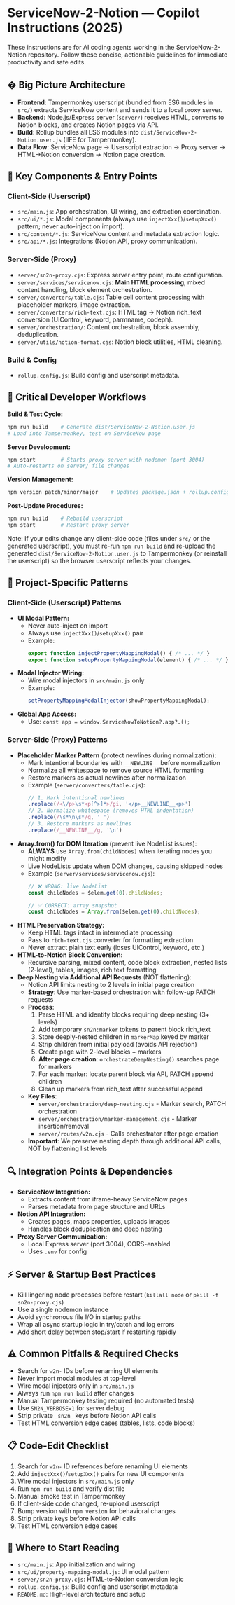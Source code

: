 
# ServiceNow-2-Notion — Copilot Instructions (2025)

These instructions are for AI coding agents working in the ServiceNow-2-Notion repository. Follow these concise, actionable guidelines for immediate productivity and safe edits.

## �️ Big Picture Architecture

- **Frontend**: Tampermonkey userscript (bundled from ES6 modules in `src/`) extracts ServiceNow content and sends it to a local proxy server.
- **Backend**: Node.js/Express server (`server/`) receives HTML, converts to Notion blocks, and creates Notion pages via API.
- **Build**: Rollup bundles all ES6 modules into `dist/ServiceNow-2-Notion.user.js` (IIFE for Tampermonkey).
- **Data Flow**: ServiceNow page → Userscript extraction → Proxy server → HTML→Notion conversion → Notion page creation.

## 📁 Key Components & Entry Points

### Client-Side (Userscript)

- `src/main.js`: App orchestration, UI wiring, and extraction coordination.
- `src/ui/*.js`: Modal components (always use `injectXxx()`/`setupXxx()` pattern; never auto-inject on import).
- `src/content/*.js`: ServiceNow content and metadata extraction logic.
- `src/api/*.js`: Integrations (Notion API, proxy communication).

### Server-Side (Proxy)

- `server/sn2n-proxy.cjs`: Express server entry point, route configuration.
- `server/services/servicenow.cjs`: **Main HTML processing**, mixed content handling, block element orchestration.
- `server/converters/table.cjs`: Table cell content processing with placeholder markers, image extraction.
- `server/converters/rich-text.cjs`: HTML tag → Notion rich_text conversion (UIControl, keyword, parmname, codeph).
- `server/orchestration/`: Content orchestration, block assembly, deduplication.
- `server/utils/notion-format.cjs`: Notion block utilities, HTML cleaning.

### Build & Config

- `rollup.config.js`: Build config and userscript metadata.

## 🔧 Critical Developer Workflows

**Build & Test Cycle:**
```bash
npm run build    # Generate dist/ServiceNow-2-Notion.user.js
# Load into Tampermonkey, test on ServiceNow page
```

**Server Development:**
```bash
npm start        # Starts proxy server with nodemon (port 3004)
# Auto-restarts on server/ file changes
```

**Version Management:**
```bash
npm version patch/minor/major    # Updates package.json + rollup.config.js
```

**Post-Update Procedures:**
```bash
npm run build    # Rebuild userscript
npm start        # Restart proxy server
```

Note: If your edits change any client-side code (files under `src/` or the generated userscript), you must re-run `npm run build` and re-upload the generated `dist/ServiceNow-2-Notion.user.js` to Tampermonkey (or reinstall the userscript) so the browser userscript reflects your changes.

## 🎨 Project-Specific Patterns

### Client-Side (Userscript) Patterns

- **UI Modal Pattern:**
  - Never auto-inject on import
  - Always use `injectXxx()`/`setupXxx()` pair
  - Example:
    ```js
    export function injectPropertyMappingModal() { /* ... */ }
    export function setupPropertyMappingModal(element) { /* ... */ }
    ```
- **Modal Injector Wiring:**
  - Wire modal injectors in `src/main.js` only
  - Example:
    ```js
    setPropertyMappingModalInjector(showPropertyMappingModal);
    ```
- **Global App Access:**
  - Use: `const app = window.ServiceNowToNotion?.app?.();`

### Server-Side (Proxy) Patterns

- **Placeholder Marker Pattern** (protect newlines during normalization):
  - Mark intentional boundaries with `__NEWLINE__` before normalization
  - Normalize all whitespace to remove source HTML formatting
  - Restore markers as actual newlines after normalization
  - Example (`server/converters/table.cjs`):
    ```js
    // 1. Mark intentional newlines
    .replace(/<\/p>\s*<p[^>]*>/gi, '</p>__NEWLINE__<p>')
    // 2. Normalize whitespace (removes HTML indentation)
    .replace(/\s*\n\s*/g, ' ')
    // 3. Restore markers as newlines
    .replace(/__NEWLINE__/g, '\n')
    ```
- **Array.from() for DOM Iteration** (prevent live NodeList issues):
  - **ALWAYS** use `Array.from(childNodes)` when iterating nodes you might modify
  - Live NodeLists update when DOM changes, causing skipped nodes
  - Example (`server/services/servicenow.cjs`):
    ```js
    // ❌ WRONG: live NodeList
    const childNodes = $elem.get(0).childNodes;
    
    // ✅ CORRECT: array snapshot
    const childNodes = Array.from($elem.get(0).childNodes);
    ```
- **HTML Preservation Strategy:**
  - Keep HTML tags intact in intermediate processing
  - Pass to `rich-text.cjs` converter for formatting extraction
  - Never extract plain text early (loses UIControl, keyword, etc.)
- **HTML-to-Notion Block Conversion:**
  - Recursive parsing, mixed content, code block extraction, nested lists (2-level), tables, images, rich text formatting
- **Deep Nesting via Additional API Requests** (NOT flattening):
  - Notion API limits nesting to 2 levels in initial page creation
  - **Strategy**: Use marker-based orchestration with follow-up PATCH requests
  - **Process**:
    1. Parse HTML and identify blocks requiring deep nesting (3+ levels)
    2. Add temporary `sn2n:marker` tokens to parent block rich_text
    3. Store deeply-nested children in `markerMap` keyed by marker
    4. Strip children from initial payload (avoids API rejection)
    5. Create page with 2-level blocks + markers
    6. **After page creation**: `orchestrateDeepNesting()` searches page for markers
    7. For each marker: locate parent block via API, PATCH append children
    8. Clean up markers from rich_text after successful append
  - **Key Files**: 
    - `server/orchestration/deep-nesting.cjs` - Marker search, PATCH orchestration
    - `server/orchestration/marker-management.cjs` - Marker insertion/removal
    - `server/routes/w2n.cjs` - Calls orchestrator after page creation
  - **Important**: We preserve nesting depth through additional API calls, NOT by flattening list levels

## 🔍 Integration Points & Dependencies

- **ServiceNow Integration:**
  - Extracts content from iframe-heavy ServiceNow pages
  - Parses metadata from page structure and URLs
- **Notion API Integration:**
  - Creates pages, maps properties, uploads images
  - Handles block deduplication and deep nesting
- **Proxy Server Communication:**
  - Local Express server (port 3004), CORS-enabled
  - Uses `.env` for config

## ⚡️ Server & Startup Best Practices

- Kill lingering node processes before restart (`killall node` or `pkill -f sn2n-proxy.cjs`)
- Use a single nodemon instance
- Avoid synchronous file I/O in startup paths
- Wrap all async startup logic in try/catch and log errors
- Add short delay between stop/start if restarting rapidly

## ⚠️ Common Pitfalls & Required Checks

- Search for `w2n-` IDs before renaming UI elements
- Never import modal modules at top-level
- Wire modal injectors only in `src/main.js`
- Always run `npm run build` after changes
- Manual Tampermonkey testing required (no automated tests)
- Use `SN2N_VERBOSE=1` for server debug
- Strip private `_sn2n_` keys before Notion API calls
- Test HTML conversion edge cases (tables, lists, code blocks)

## 📋 Code-Edit Checklist

1. Search for `w2n-` ID references before renaming UI elements
2. Add `injectXxx()`/`setupXxx()` pairs for new UI components
3. Wire modal injectors in `src/main.js` only
4. Run `npm run build` and verify dist file
5. Manual smoke test in Tampermonkey
6. If client-side code changed, re-upload userscript
6. Bump version with `npm version` for behavioral changes
7. Strip private keys before Notion API calls
8. Test HTML conversion edge cases

## 🎯 Where to Start Reading

- `src/main.js`: App initialization and wiring
- `src/ui/property-mapping-modal.js`: UI modal pattern
- `server/sn2n-proxy.cjs`: HTML-to-Notion conversion logic
- `rollup.config.js`: Build config and userscript metadata
- `README.md`: High-level architecture and setup
